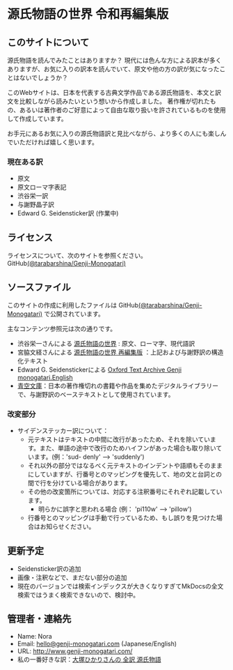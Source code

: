 # 源氏物語の世界 令和再編集版

## このサイトについて

源氏物語を読んでみたことはありますか？
現代には色んな方による訳本が多くありますが、お気に入りの訳本を読んでいて、原文や他の方の訳が気になったことはないでしょうか？

このWebサイトは、日本を代表する古典文学作品である源氏物語を、本文と訳文を比較しながら読みたいという想いから作成しました。
著作権が切れたもの、あるいは著作者のご好意によって自由な取り扱いを許されているものを使用して作成しています。

お手元にあるお気に入りの源氏物語訳と見比べながら、より多くの人にも楽しんでいただければ嬉しく思います。

### 現在ある訳

- 原文
- 原文ローマ字表記
- 渋谷栄一訳
- 与謝野晶子訳
- Edward G. Seidensticker訳 (作業中)

## ライセンス

ライセンスについて、次のサイトを参照ください。
GitHub[(@tarabarshina/Genji-Monogatari)](https://github.com/tarabarshina/Genji-Monogatari)

## ソースファイル

このサイトの作成に利用したファイルは GitHub[(@tarabarshina/Genji-Monogatari)](https://github.com/tarabarshina/Genji-Monogatari) で公開されています。

主なコンテンツ参照元は次の通りです。

- 渋谷栄一さんによる [源氏物語の世界](http://www.sainet.or.jp/~eshibuya/index.html) : 原文、ローマ字、現代語訳
- 宮脇文経さんによる [源氏物語の世界 再編集版](http://www.genji-monogatari.net/) ：上記および与謝野訳の構造化テキスト
- Edward G. Seidenstickerによる [Oxford Text Archive Genji monogatari.English](https://ota.bodleian.ox.ac.uk/repository/xmlui/handle/20.500.12024/2245)
- [青空文庫](https://www.aozora.gr.jp/)：日本の著作権切れの書籍や作品を集めたデジタルライブラリーで、与謝野訳のベーステキストとして使用されています。

### 改変部分

-  サイデンステッカー訳について：
	- 元テキストはテキストの中間に改行があったため、それを除いています。また、単語の途中で改行のためハイフンがあった場合も取り除いています。(例：'sud- denly' --> 'suddenly') 
	- それ以外の部分ではなるべく元テキストのインデントや語順もそのままにしていますが、行番号とのマッピングを優先して、地の文と台詞との間で行を分けている場合があります。
	- その他の改変箇所については、対応する注釈番号にそれぞれ記載しています。
		- 明らかに誤字と思われる場合 (例： 'pi110w' --> 'pillow') 
	- 行番号とのマッピングは手動で行っているため、もし誤りを見つけた場合はお知らせください。

## 更新予定

- Seidensticker訳の追加
- 画像・注釈などで、まだない部分の追加
- 現在のバージョンでは検索インデックスが大きくなりすぎてMkDocsの全文検索ではうまく検索できないので、検討中。

## 管理者・連絡先

- Name: Nora
- Email: hello@genji-monogatari.com (Japanese/English)
- URL: http://www.genji-monogatari.com/
- 私の一番好きな訳：[大塚ひかりさんの 全訳 源氏物語](https://www.chikumashobo.co.jp/special/genji/)